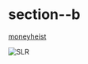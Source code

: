 # section--b
[moneyheist](https://www.google.com/imgres?imgurl=https%3A%2F%2Fimages.newindianexpress.com%2Fuploads%2Fuser%2Fimagelibrary%2F2020%2F4%2F4%2Fw900X450%2FA_LUKEWARM.jpg&imgrefurl=https%3A%2F%2Fwww.newindianexpress.com%2Fentertainment%2Freview%2F2020%2Fapr%2F04%2Fmoney-heist-season-4-review-a-lukewarm-attempt-to-live-up-to-exalted-standards-2125404.html&tbnid=Q-qryoN4LnlEIM&vet=12ahUKEwiW_NWX0MrvAhXl33MBHbKmB-8QMygDegUIARDUAQ..i&docid=z78CaZjswNeU7M&w=900&h=450&q=money%20heist&ved=2ahUKEwiW_NWX0MrvAhXl33MBHbKmB-8QMygDegUIARDUAQ)

![SLR](http://10.1.1.121/stuimages/Y18IT091.jpg)
